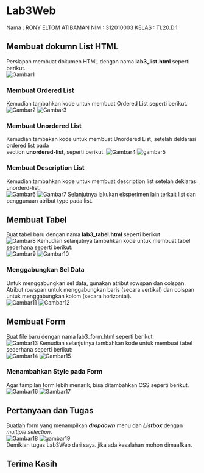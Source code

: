 # Lab3Web
Nama    : RONY ELTOM ATIBAMAN
NIM     : 312010003
KELAS   : TI.20.D.1
<br>

## Membuat dokumn List HTML
Persiapan membuat dokumen HTML dengan nama <b>lab3_list.html</b> seperti berikut.<br>
![Gambar1](screenshot/1..png)
### Membuat Ordered List
Kemudian tambahkan kode untuk membuat Ordered List seperti berikut.<br>
![Gambar2](screenshot/2.png)
![Gambar3](screenshot/3.png)

### Membuat Unordered List
Kemudian tambakan kode untuk membuat Unordered List, setelah deklarasi ordered list pada<br>
section <b>unordered-list</b>, seperti berikut.
![Gambar4](screenshot/4.png)
![gambar5](screenshot/5.png)

### Membuat Description List
Kemudian tambahkan kode untuk membuat description list setelah deklarasi unorderd-list.<br>
![Gambar6](screenshot/6.png)
![Gambar7](screenshot/7.png)
Selanjutnya lakukan eksperimen lain terkait list dan penggunaan atribut type pada list.<br>


## Membuat Tabel
Buat tabel baru dengan nama <b>lab3_tabel.html</b> seperti berikut<br>
![Gambar8](screenshot/8.png)
Kemudian selanjutnya tambahkan kode untuk membuat tabel sederhana seperti berikut:<br>
![Gambar9](screenshot/9.png)
![Gambar10](screenshot/10.png)

### Menggabungkan Sel Data
Untuk menggabungkan sel data, gunakan atribut rowspan dan colspan. Atribut rowspan untuk
menggabungkan baris (secara vertikal) dan colspan untuk menggabungkan kolom (secara
horizontal).<br>
![Gambar11](screenshot/11.png)
![Gambar12](screenshot/12.png)

## Membuat Form
Buat file baru dengan nama lab3_form.html seperti berikut.<br>
![Gambar13](screenshot/13.png)
Kemudian selanjutnya tambahkan kode untuk membuat tabel sederhana seperti berikut:<br>
![Gambar14](screenshot/14.png)
![Gambar15](screenshot/15.png)

### Menambahkan Style pada Form
Agar tampilan form lebih menarik, bisa ditambahkan CSS seperti berikut.<br>
![Gambar16](screenshot/16.png)
![Gambar17](screenshot/17.png)

## Pertanyaan dan Tugas
Buatlah form yang menampilkan <b><i>dropdown</b></i> menu dan <b><i>Listbox</b></i> dengan <i>multiple selection</i>.<br>
![Gambar18](screenshot/18.png)
![gambar19](screenshot/19.png)<br>
Demikian tugas Lab3Web dari saya. jika ada kesalahan mohon dimaafkan.
## Terima Kasih
